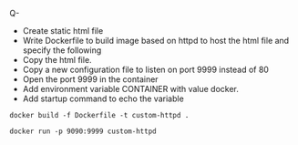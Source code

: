 Q- 
- Create static html file
- Write Dockerfile to build image based on httpd to host the html file and 
specify the following 
- Copy the html file. 
- Copy a new configuration file to listen on port 9999 instead of 80 
- Open the port 9999 in the container 
- Add environment variable CONTAINER with value docker. 
- Add startup command to echo the variable 

```
docker build -f Dockerfile -t custom-httpd .

docker run -p 9090:9999 custom-httpd 

```